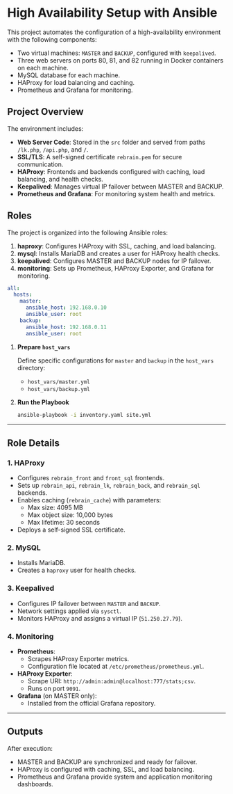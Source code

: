# High Availability Setup with Ansible

This project automates the configuration of a high-availability environment with the following components:

- Two virtual machines: `MASTER` and `BACKUP`, configured with `keepalived`.
- Three web servers on ports 80, 81, and 82 running in Docker containers on each machine.
- MySQL database for each machine.
- HAProxy for load balancing and caching.
- Prometheus and Grafana for monitoring.

## Project Overview

The environment includes:

- **Web Server Code**: Stored in the `src` folder and served from paths `/lk.php`, `/api.php`, and `/`.
- **SSL/TLS**: A self-signed certificate `rebrain.pem` for secure communication.
- **HAProxy**: Frontends and backends configured with caching, load balancing, and health checks.
- **Keepalived**: Manages virtual IP failover between MASTER and BACKUP.
- **Prometheus and Grafana**: For monitoring system health and metrics.

## Roles

The project is organized into the following Ansible roles:

1. **haproxy**: Configures HAProxy with SSL, caching, and load balancing.
2. **mysql**: Installs MariaDB and creates a user for HAProxy health checks.
3. **keepalived**: Configures MASTER and BACKUP nodes for IP failover.
4. **monitoring**: Sets up Prometheus, HAProxy Exporter, and Grafana for monitoring.

```yaml
all:
  hosts:
    master:
      ansible_host: 192.168.0.10
      ansible_user: root
    backup:
      ansible_host: 192.168.0.11
      ansible_user: root
```

1. **Prepare `host_vars`**

   Define specific configurations for `master` and `backup` in the `host_vars` directory:

   - `host_vars/master.yml`
   - `host_vars/backup.yml`

2. **Run the Playbook**

   ```bash
   ansible-playbook -i inventory.yaml site.yml
   ```

---

## Role Details

### 1. **HAProxy**

- Configures `rebrain_front` and `front_sql` frontends.
- Sets up `rebrain_api`, `rebrain_lk`, `rebrain_back`, and `rebrain_sql` backends.
- Enables caching (`rebrain_cache`) with parameters:
  - Max size: 4095 MB
  - Max object size: 10,000 bytes
  - Max lifetime: 30 seconds
- Deploys a self-signed SSL certificate.

### 2. **MySQL**

- Installs MariaDB.
- Creates a `haproxy` user for health checks.

### 3. **Keepalived**

- Configures IP failover between `MASTER` and `BACKUP`.
- Network settings applied via `sysctl`.
- Monitors HAProxy and assigns a virtual IP (`51.250.27.79`).

### 4. **Monitoring**

- **Prometheus**:
  - Scrapes HAProxy Exporter metrics.
  - Configuration file located at `/etc/prometheus/prometheus.yml`.
- **HAProxy Exporter**:
  - Scrape URI: `http://admin:admin@localhost:777/stats;csv`.
  - Runs on port `9091`.
- **Grafana** (on MASTER only):
  - Installed from the official Grafana repository.

---

## Outputs

After execution:

- MASTER and BACKUP are synchronized and ready for failover.
- HAProxy is configured with caching, SSL, and load balancing.
- Prometheus and Grafana provide system and application monitoring dashboards.
